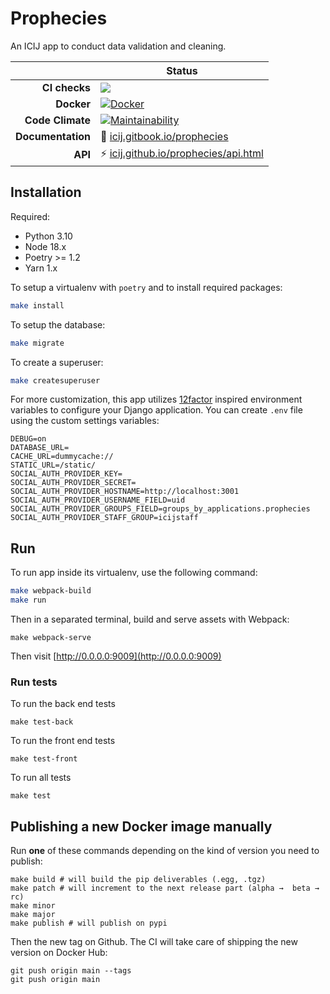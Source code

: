 # Prophecies

An ICIJ app to conduct data validation and cleaning.

| | Status |
| ---: | --- |
| **CI checks** | [![](https://img.shields.io/github/actions/workflow/status/icij/prophecies/main.yml)](https://github.com/ICIJ/prophecies/actions) |
| **Docker** | [![Docker](https://img.shields.io/docker/v/icij/prophecies?color=%2350ca22)](https://hub.docker.com/repository/docker/icij/prophecies) |
| **Code Climate** | [![Maintainability](https://img.shields.io/codeclimate/maintainability/ICIJ/prophecies)](https://codeclimate.com/github/ICIJ/prophecies/maintainability) |
| **Documentation** | 📖 [icij.gitbook.io/prophecies](https://icij.gitbook.io/prophecies) |
| **API** | ⚡ [icij.github.io/prophecies/api.html](https://icij.github.io/prophecies/api.html) |

## Installation

Required:

* Python 3.10
* Node 18.x
* Poetry >= 1.2
* Yarn 1.x

To setup a virtualenv with `poetry` and to install required packages:

```bash
make install
```

To setup the database:

```bash
make migrate
```

To create a superuser:

```bash
make createsuperuser
```

For more customization, this app utilizes [12factor](https://www.12factor.net/)
inspired environment variables to configure your Django application. You can
create `.env` file using the custom settings variables:

```
DEBUG=on
DATABASE_URL=
CACHE_URL=dummycache://
STATIC_URL=/static/
SOCIAL_AUTH_PROVIDER_KEY=
SOCIAL_AUTH_PROVIDER_SECRET=
SOCIAL_AUTH_PROVIDER_HOSTNAME=http://localhost:3001
SOCIAL_AUTH_PROVIDER_USERNAME_FIELD=uid
SOCIAL_AUTH_PROVIDER_GROUPS_FIELD=groups_by_applications.prophecies
SOCIAL_AUTH_PROVIDER_STAFF_GROUP=icijstaff
```

## Run

To run app inside its virtualenv, use the following command:

```bash
make webpack-build
make run
``` 

Then in a separated terminal, build and serve assets with Webpack:

```
make webpack-serve
```

Then visit [http://0.0.0.0:9009](http://0.0.0.0:9009)

### Run tests

To run the back end tests
```
make test-back
```
To run the front end tests

```
make test-front
```

To run all tests

```
make test
```

## Publishing a new Docker image manually

Run **one** of these commands depending on the kind of version you need to publish:

```
make build # will build the pip deliverables (.egg, .tgz)
make patch # will increment to the next release part (alpha →  beta →  rc)
make minor
make major
make publish # will publish on pypi
```

Then the new tag on Github. The CI will take care of shipping the new version on Docker Hub:

```
git push origin main --tags
git push origin main
```
